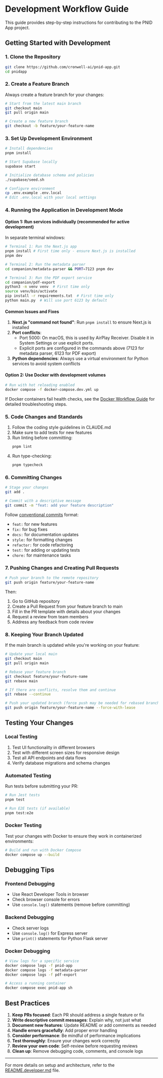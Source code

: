 # Development Workflow Guide

This guide provides step-by-step instructions for contributing to the PNID App project.

## Getting Started with Development

### 1. Clone the Repository

```bash
git clone https://github.com/cronwell-ai/pnid-app.git
cd pnidapp
```

### 2. Create a Feature Branch

Always create a feature branch for your changes:

```bash
# Start from the latest main branch
git checkout main
git pull origin main

# Create a new feature branch
git checkout -b feature/your-feature-name
```

### 3. Set Up Development Environment

```bash
# Install dependencies
pnpm install

# Start Supabase locally
supabase start

# Initialize database schema and policies
./supabase/seed.sh

# Configure environment
cp .env.example .env.local
# Edit .env.local with your local settings
```

### 4. Running the Application in Development Mode

#### Option 1: Run services individually (recommended for active development)

In separate terminal windows:

```bash
# Terminal 1: Run the Next.js app
pnpm install # First time only - ensure Next.js is installed
pnpm dev

# Terminal 2: Run the metadata parser
cd companion/metadata-parser && PORT=7123 pnpm dev

# Terminal 3: Run the PDF export service
cd companion/pdf-export
python3 -m venv venv  # First time only
source venv/bin/activate
pip install -r requirements.txt  # First time only
python main.py  # Will use port 6123 by default
```

#### Common Issues and Fixes

1. **Next.js "command not found"**: Run `pnpm install` to ensure Next.js is installed
2. **Port conflicts**:
   - Port 5000: On macOS, this is used by AirPlay Receiver. Disable it in System Settings or use explicit ports.
   - Explicit ports are configured in the commands above (7123 for metadata parser, 6123 for PDF export)
3. **Python dependencies**: Always use a virtual environment for Python services to avoid system conflicts

#### Option 2: Use Docker with development volumes

```bash
# Run with hot reloading enabled
docker compose -f docker-compose.dev.yml up
```

If Docker containers fail health checks, see the [Docker Workflow Guide](./docker-workflow.md#troubleshooting) for detailed troubleshooting steps.

### 5. Code Changes and Standards

1. Follow the coding style guidelines in CLAUDE.md
2. Make sure to add tests for new features
3. Run linting before committing:
   ```bash
   pnpm lint
   ```
4. Run type-checking:
   ```bash
   pnpm typecheck
   ```

### 6. Committing Changes

```bash
# Stage your changes
git add .

# Commit with a descriptive message
git commit -m "feat: add your feature description"
```

Follow [conventional commits](https://www.conventionalcommits.org/) format:
- `feat:` for new features
- `fix:` for bug fixes
- `docs:` for documentation updates
- `style:` for formatting changes
- `refactor:` for code refactoring
- `test:` for adding or updating tests
- `chore:` for maintenance tasks

### 7. Pushing Changes and Creating Pull Requests

```bash
# Push your branch to the remote repository
git push origin feature/your-feature-name
```

Then:
1. Go to GitHub repository
2. Create a Pull Request from your feature branch to main
3. Fill in the PR template with details about your changes
4. Request a review from team members
5. Address any feedback from code review

### 8. Keeping Your Branch Updated

If the main branch is updated while you're working on your feature:

```bash
# Update your local main
git checkout main
git pull origin main

# Rebase your feature branch
git checkout feature/your-feature-name
git rebase main

# If there are conflicts, resolve them and continue
git rebase --continue

# Push your updated branch (force push may be needed for rebased branch)
git push origin feature/your-feature-name --force-with-lease
```

## Testing Your Changes

### Local Testing

1. Test UI functionality in different browsers
2. Test with different screen sizes for responsive design
3. Test all API endpoints and data flows
4. Verify database migrations and schema changes

### Automated Testing

Run tests before submitting your PR:

```bash
# Run Jest tests
pnpm test

# Run E2E tests (if available)
pnpm test:e2e
```

### Docker Testing

Test your changes with Docker to ensure they work in containerized environments:

```bash
# Build and run with Docker Compose
docker compose up --build
```

## Debugging Tips

### Frontend Debugging

- Use React Developer Tools in browser
- Check browser console for errors
- Use `console.log()` statements (remove before committing)

### Backend Debugging

- Check server logs
- Use `console.log()` for Express server
- Use `print()` statements for Python Flask server

### Docker Debugging

```bash
# View logs for a specific service
docker compose logs -f pnid-app
docker compose logs -f metadata-parser
docker compose logs -f pdf-export

# Access a running container
docker compose exec pnid-app sh
```

## Best Practices

1. **Keep PRs focused**: Each PR should address a single feature or fix
2. **Write descriptive commit messages**: Explain why, not just what
3. **Document new features**: Update README or add comments as needed
4. **Handle errors gracefully**: Add proper error handling
5. **Consider performance**: Be mindful of performance implications
6. **Test thoroughly**: Ensure your changes work correctly
7. **Review your own code**: Self-review before requesting reviews
8. **Clean up**: Remove debugging code, comments, and console logs

---

For more details on setup and architecture, refer to the [README.developer.md](../README.developer.md) file.